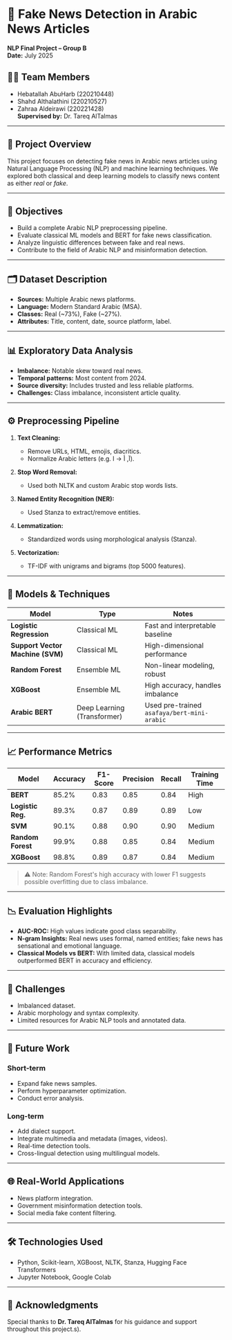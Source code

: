 # 📰 Fake News Detection in Arabic News Articles  
**NLP Final Project – Group B**  
**Date:** July 2025  

## 👩‍💻 Team Members
- Hebatallah AbuHarb (220210448)  
- Shahd Althalathini (220210527)  
- Zahraa Aldeirawi (220221428)  
**Supervised by:** Dr. Tareq AlTalmas

---

## 📌 Project Overview

This project focuses on detecting fake news in Arabic news articles using Natural Language Processing (NLP) and machine learning techniques. We explored both classical and deep learning models to classify news content as either *real* or *fake*.

---

## 🧠 Objectives

- Build a complete Arabic NLP preprocessing pipeline.
- Evaluate classical ML models and BERT for fake news classification.
- Analyze linguistic differences between fake and real news.
- Contribute to the field of Arabic NLP and misinformation detection.

---

## 🗂️ Dataset Description

- **Sources:** Multiple Arabic news platforms.
- **Language:** Modern Standard Arabic (MSA).
- **Classes:** Real (~73%), Fake (~27%).
- **Attributes:** Title, content, date, source platform, label.

---

## 📊 Exploratory Data Analysis

- **Imbalance:** Notable skew toward real news.
- **Temporal patterns:** Most content from 2024.
- **Source diversity:** Includes trusted and less reliable platforms.
- **Challenges:** Class imbalance, inconsistent article quality.

---

## ⚙️ Preprocessing Pipeline

1. **Text Cleaning:**
   - Remove URLs, HTML, emojis, diacritics.
   - Normalize Arabic letters (e.g. آ, أ → ا).

2. **Stop Word Removal:**
   - Used both NLTK and custom Arabic stop words lists.

3. **Named Entity Recognition (NER):**
   - Used Stanza to extract/remove entities.

4. **Lemmatization:**
   - Standardized words using morphological analysis (Stanza).

5. **Vectorization:**
   - TF-IDF with unigrams and bigrams (top 5000 features).

---

## 🧪 Models & Techniques

| Model               | Type               | Notes |
|--------------------|--------------------|-------|
| **Logistic Regression** | Classical ML       | Fast and interpretable baseline |
| **Support Vector Machine (SVM)** | Classical ML       | High-dimensional performance |
| **Random Forest**   | Ensemble ML        | Non-linear modeling, robust |
| **XGBoost**         | Ensemble ML        | High accuracy, handles imbalance |
| **Arabic BERT**     | Deep Learning (Transformer) | Used pre-trained `asafaya/bert-mini-arabic` |

---

## 📈 Performance Metrics

| Model             | Accuracy | F1-Score | Precision | Recall | Training Time |
|------------------|----------|----------|-----------|--------|----------------|
| **BERT**          | 85.2%    | 0.83     | 0.85      | 0.84   | High            |
| **Logistic Reg.** | 89.3%    | 0.87     | 0.89      | 0.89   | Low             |
| **SVM**           | 90.1%    | 0.88     | 0.90      | 0.90   | Medium          |
| **Random Forest** | 99.9%    | 0.88     | 0.85      | 0.84   | Medium          |
| **XGBoost**       | 98.8%    | 0.89     | 0.87      | 0.84   | Medium          |

> ⚠️ Note: Random Forest's high accuracy with lower F1 suggests possible overfitting due to class imbalance.

---

## 📉 Evaluation Highlights

- **AUC-ROC:** High values indicate good class separability.
- **N-gram Insights:** Real news uses formal, named entities; fake news has sensational and emotional language.
- **Classical Models vs BERT:** With limited data, classical models outperformed BERT in accuracy and efficiency.

---

## 🧩 Challenges

- Imbalanced dataset.
- Arabic morphology and syntax complexity.
- Limited resources for Arabic NLP tools and annotated data.

---

## 🚀 Future Work

### Short-term
- Expand fake news samples.
- Perform hyperparameter optimization.
- Conduct error analysis.

### Long-term
- Add dialect support.
- Integrate multimedia and metadata (images, videos).
- Real-time detection tools.
- Cross-lingual detection using multilingual models.

---

## 🌐 Real-World Applications

- News platform integration.
- Government misinformation detection tools.
- Social media fake content filtering.

---

## 🛠️ Technologies Used

- Python, Scikit-learn, XGBoost, NLTK, Stanza, Hugging Face Transformers  
- Jupyter Notebook, Google Colab  

---

## 🙏 Acknowledgments

Special thanks to **Dr. Tareq AlTalmas** for his guidance and support throughout this project.s).
